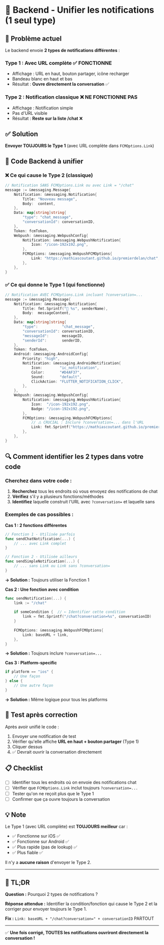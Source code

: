 # 🔔 Backend - Unifier les notifications (1 seul type)

## 🐛 Problème actuel

Le backend envoie **2 types de notifications différentes** :

### Type 1 : Avec URL complète ✅ FONCTIONNE
- Affichage : URL en haut, bouton partager, icône recharger
- Bandeau blanc en haut et bas
- Résultat : **Ouvre directement la conversation** ✅

### Type 2 : Notification classique ❌ NE FONCTIONNE PAS  
- Affichage : Notification simple
- Pas d'URL visible
- Résultat : **Reste sur la liste /chat** ❌

## ✅ Solution

**Envoyer TOUJOURS le Type 1** (avec URL complète dans `FCMOptions.Link`)

## 📝 Code Backend à unifier

### ❌ Ce qui cause le Type 2 (classique)

```go
// Notification SANS FCMOptions.Link ou avec Link = "/chat"
message := &messaging.Message{
    Notification: &messaging.Notification{
        Title: "Nouveau message",
        Body:  content,
    },
    Data: map[string]string{
        "type": "chat_message",
        "conversationId": conversationID,
    },
    Token: fcmToken,
    Webpush: &messaging.WebpushConfig{
        Notification: &messaging.WebpushNotification{
            Icon: "/icon-192x192.png",
        },
        FCMOptions: &messaging.WebpushFCMOptions{
            Link: "https://mathiascoutant.github.io/premierdelan/chat",  // ❌ Sans ?conversation=
        },
    },
}
```

### ✅ Ce qui donne le Type 1 (qui fonctionne)

```go
// Notification AVEC FCMOptions.Link incluant ?conversation=...
message := &messaging.Message{
    Notification: &messaging.Notification{
        Title: fmt.Sprintf("💬 %s", senderName),
        Body:  messageContent,
    },
    Data: map[string]string{
        "type":           "chat_message",
        "conversationId": conversationID,
        "messageId":      messageID,
        "senderId":       senderID,
    },
    Token: fcmToken,
    Android: &messaging.AndroidConfig{
        Priority: "high",
        Notification: &messaging.AndroidNotification{
            Icon:        "ic_notification",
            Color:       "#D4AF37",
            Sound:       "default",
            ClickAction: "FLUTTER_NOTIFICATION_CLICK",
        },
    },
    Webpush: &messaging.WebpushConfig{
        Notification: &messaging.WebpushNotification{
            Icon:  "/icon-192x192.png",
            Badge: "/icon-192x192.png",
        },
        FCMOptions: &messaging.WebpushFCMOptions{
            // ⚠️ CRUCIAL : Inclure ?conversation=... dans l'URL
            Link: fmt.Sprintf("https://mathiascoutant.github.io/premierdelan/chat?conversation=%s", conversationID),
        },
    },
}
```

## 🔍 Comment identifier les 2 types dans votre code

### Cherchez dans votre code :

1. **Recherchez** tous les endroits où vous envoyez des notifications de chat
2. **Vérifiez** s'il y a plusieurs fonctions/méthodes
3. **Identifiez** laquelle construit l'URL avec `?conversation=` et laquelle sans

### Exemples de cas possibles :

**Cas 1 : 2 fonctions différentes**
```go
// Fonction 1 - Utilisée parfois
func sendChatNotification(...) {
    // ... avec Link complet
}

// Fonction 2 - Utilisée ailleurs
func sendSimpleNotification(...) {
    // ... sans Link ou Link sans ?conversation=
}
```

**→ Solution :** Toujours utiliser la Fonction 1

**Cas 2 : Une fonction avec condition**
```go
func sendNotification(...) {
    link := "/chat"
    
    if someCondition {  // ← Identifier cette condition
        link = fmt.Sprintf("/chat?conversation=%s", conversationID)
    }
    
    FCMOptions: &messaging.WebpushFCMOptions{
        Link: baseURL + link,
    },
}
```

**→ Solution :** Toujours inclure `?conversation=...`

**Cas 3 : Platform-specific**
```go
if platform == "ios" {
    // Une façon
} else {
    // Une autre façon
}
```

**→ Solution :** Même logique pour tous les platforms

## 🧪 Test après correction

Après avoir unifié le code :

1. Envoyer une notification de test
2. Vérifier qu'elle affiche **URL en haut + bouton partager** (Type 1)
3. Cliquer dessus
4. ✅ Devrait ouvrir la conversation directement

## 📋 Checklist

- [ ] Identifier tous les endroits où on envoie des notifications chat
- [ ] Vérifier que `FCMOptions.Link` inclut toujours `?conversation=...`
- [ ] Tester qu'on ne reçoit plus que le Type 1
- [ ] Confirmer que ça ouvre toujours la conversation

## 💡 Note

Le Type 1 (avec URL complète) est **TOUJOURS meilleur** car :
- ✅ Fonctionne sur iOS ✅
- ✅ Fonctionne sur Android ✅  
- ✅ Plus rapide (pas de lookup) ✅
- ✅ Plus fiable ✅

Il n'y a **aucune raison** d'envoyer le Type 2.

---

## 🎯 TL;DR

**Question :** Pourquoi 2 types de notifications ?

**Réponse attendue :** Identifier la condition/fonction qui cause le Type 2 et la corriger pour envoyer toujours le Type 1.

**Fix :** `Link: baseURL + "/chat?conversation=" + conversationID` PARTOUT

---

✅ **Une fois corrigé, TOUTES les notifications ouvriront directement la conversation !**

